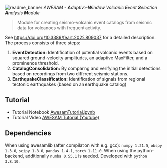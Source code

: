 ![readme_banner](https://user-images.githubusercontent.com/81975877/225590148-0c5d9c19-8e66-4b07-855b-0fd6dfb059eb.jpg)
*AWESAM - **A**daptive-**W**indow Volcanic **E**vent **S**election **A**nalysis **M**odule*

> Module for creating seismo-volcanic event catalogs from seismic data for volcanoes with frequent activity.

See https://doi.org/10.3389/feart.2022.809037 for a detailed description. The process consists of three steps:

1. **EventDetection:** Identification of potential volcanic events based on squared ground-velocity amplitudes, an adaptive MaxFilter, and a prominence threshold. 
2. **CatalogConsolidation:** By comparing and verifying the initial detections based on recordings from two different seismic stations. 
3. **EarthquakeClassification:** Identification of signals from regional tectonic earthquakes (based on an earthquake catalog)

## Tutorial

- Tutorial Notebook [AwesamTutorial.ipynb](AwesamTutorial.ipynb)
- Tutorial Video [AWESAM Tutorial (Youtube)]()

## Dependencies
When using awesamlib (after compilation with e.g. gcc): `numpy 1.21.5`, `obspy 1.3.0`, `scipy 1.8.0`, `pandas 1.4.1`, `torch 1.11.0`. When using the python-backend, additionally `numba 0.55.1` is needed. Developed with `python 3.8.10`.